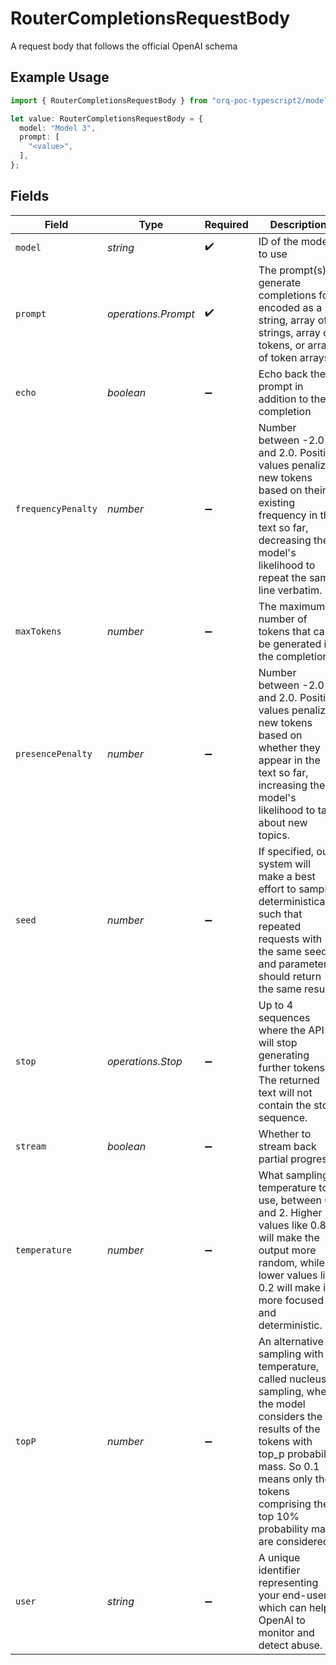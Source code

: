 # RouterCompletionsRequestBody

A request body that follows the official OpenAI schema

## Example Usage

```typescript
import { RouterCompletionsRequestBody } from "orq-poc-typescript2/models/operations";

let value: RouterCompletionsRequestBody = {
  model: "Model 3",
  prompt: [
    "<value>",
  ],
};
```

## Fields

| Field                                                                                                                                                                                                                                       | Type                                                                                                                                                                                                                                        | Required                                                                                                                                                                                                                                    | Description                                                                                                                                                                                                                                 |
| ------------------------------------------------------------------------------------------------------------------------------------------------------------------------------------------------------------------------------------------- | ------------------------------------------------------------------------------------------------------------------------------------------------------------------------------------------------------------------------------------------- | ------------------------------------------------------------------------------------------------------------------------------------------------------------------------------------------------------------------------------------------- | ------------------------------------------------------------------------------------------------------------------------------------------------------------------------------------------------------------------------------------------- |
| `model`                                                                                                                                                                                                                                     | *string*                                                                                                                                                                                                                                    | :heavy_check_mark:                                                                                                                                                                                                                          | ID of the model to use                                                                                                                                                                                                                      |
| `prompt`                                                                                                                                                                                                                                    | *operations.Prompt*                                                                                                                                                                                                                         | :heavy_check_mark:                                                                                                                                                                                                                          | The prompt(s) to generate completions for, encoded as a string, array of strings, array of tokens, or array of token arrays.                                                                                                                |
| `echo`                                                                                                                                                                                                                                      | *boolean*                                                                                                                                                                                                                                   | :heavy_minus_sign:                                                                                                                                                                                                                          | Echo back the prompt in addition to the completion                                                                                                                                                                                          |
| `frequencyPenalty`                                                                                                                                                                                                                          | *number*                                                                                                                                                                                                                                    | :heavy_minus_sign:                                                                                                                                                                                                                          | Number between -2.0 and 2.0. Positive values penalize new tokens based on their existing frequency in the text so far, decreasing the model's likelihood to repeat the same line verbatim.                                                  |
| `maxTokens`                                                                                                                                                                                                                                 | *number*                                                                                                                                                                                                                                    | :heavy_minus_sign:                                                                                                                                                                                                                          | The maximum number of tokens that can be generated in the completion.                                                                                                                                                                       |
| `presencePenalty`                                                                                                                                                                                                                           | *number*                                                                                                                                                                                                                                    | :heavy_minus_sign:                                                                                                                                                                                                                          | Number between -2.0 and 2.0. Positive values penalize new tokens based on whether they appear in the text so far, increasing the model's likelihood to talk about new topics.                                                               |
| `seed`                                                                                                                                                                                                                                      | *number*                                                                                                                                                                                                                                    | :heavy_minus_sign:                                                                                                                                                                                                                          | If specified, our system will make a best effort to sample deterministically, such that repeated requests with the same seed and parameters should return the same result.                                                                  |
| `stop`                                                                                                                                                                                                                                      | *operations.Stop*                                                                                                                                                                                                                           | :heavy_minus_sign:                                                                                                                                                                                                                          | Up to 4 sequences where the API will stop generating further tokens. The returned text will not contain the stop sequence.                                                                                                                  |
| `stream`                                                                                                                                                                                                                                    | *boolean*                                                                                                                                                                                                                                   | :heavy_minus_sign:                                                                                                                                                                                                                          | Whether to stream back partial progress.                                                                                                                                                                                                    |
| `temperature`                                                                                                                                                                                                                               | *number*                                                                                                                                                                                                                                    | :heavy_minus_sign:                                                                                                                                                                                                                          | What sampling temperature to use, between 0 and 2. Higher values like 0.8 will make the output more random, while lower values like 0.2 will make it more focused and deterministic.                                                        |
| `topP`                                                                                                                                                                                                                                      | *number*                                                                                                                                                                                                                                    | :heavy_minus_sign:                                                                                                                                                                                                                          | An alternative to sampling with temperature, called nucleus sampling, where the model considers the results of the tokens with top_p probability mass. So 0.1 means only the tokens comprising the top 10% probability mass are considered. |
| `user`                                                                                                                                                                                                                                      | *string*                                                                                                                                                                                                                                    | :heavy_minus_sign:                                                                                                                                                                                                                          | A unique identifier representing your end-user, which can help OpenAI to monitor and detect abuse.                                                                                                                                          |